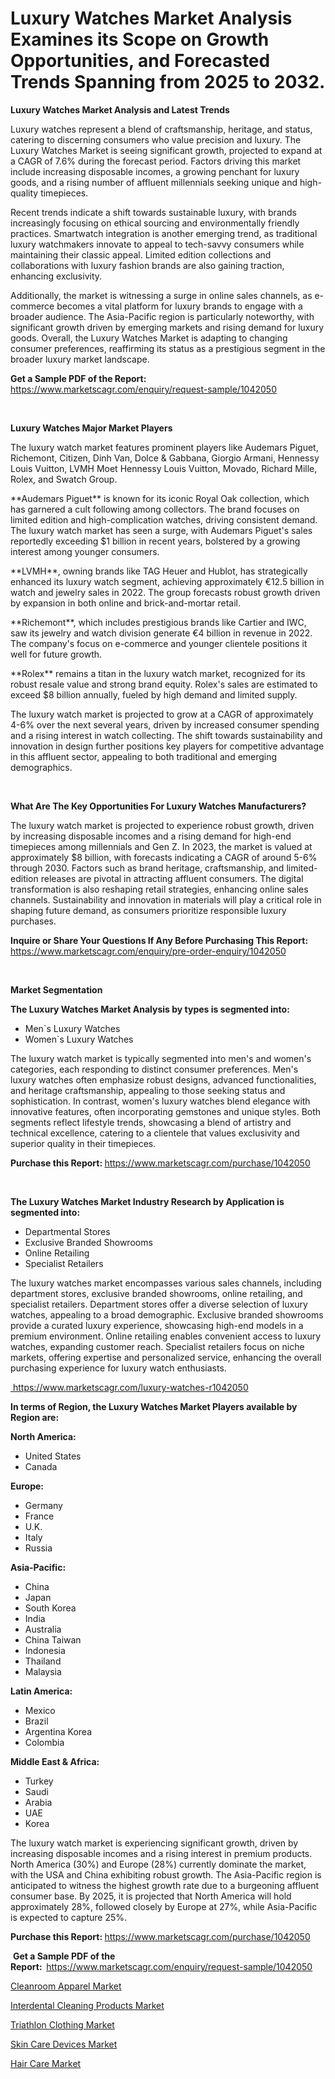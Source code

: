 <p><h1>Luxury Watches Market Analysis Examines its Scope on Growth Opportunities, and Forecasted Trends Spanning from 2025 to 2032.</h1></p><p><strong>Luxury Watches Market Analysis and Latest Trends</strong></p>
<p><p>Luxury watches represent a blend of craftsmanship, heritage, and status, catering to discerning consumers who value precision and luxury. The Luxury Watches Market is seeing significant growth, projected to expand at a CAGR of 7.6% during the forecast period. Factors driving this market include increasing disposable incomes, a growing penchant for luxury goods, and a rising number of affluent millennials seeking unique and high-quality timepieces.</p><p>Recent trends indicate a shift towards sustainable luxury, with brands increasingly focusing on ethical sourcing and environmentally friendly practices. Smartwatch integration is another emerging trend, as traditional luxury watchmakers innovate to appeal to tech-savvy consumers while maintaining their classic appeal. Limited edition collections and collaborations with luxury fashion brands are also gaining traction, enhancing exclusivity. </p><p>Additionally, the market is witnessing a surge in online sales channels, as e-commerce becomes a vital platform for luxury brands to engage with a broader audience. The Asia-Pacific region is particularly noteworthy, with significant growth driven by emerging markets and rising demand for luxury goods. Overall, the Luxury Watches Market is adapting to changing consumer preferences, reaffirming its status as a prestigious segment in the broader luxury market landscape.</p></p>
<p><strong>Get a Sample PDF of the Report:&nbsp;</strong> <a href="https://www.marketscagr.com/enquiry/request-sample/1042050?utm_campaign=1868&utm_medium=2&utm_source=Github&utm_content=ia&utm_term=04042025&utm_id=luxury-watches">https://www.marketscagr.com/enquiry/request-sample/1042050</a></p>
<p>&nbsp;</p>
<p><strong>Luxury Watches Major Market Players</strong></p>
<p><p>The luxury watch market features prominent players like Audemars Piguet, Richemont, Citizen, Dinh Van, Dolce & Gabbana, Giorgio Armani, Hennessy Louis Vuitton, LVMH Moet Hennessy Louis Vuitton, Movado, Richard Mille, Rolex, and Swatch Group. </p><p>**Audemars Piguet** is known for its iconic Royal Oak collection, which has garnered a cult following among collectors. The brand focuses on limited edition and high-complication watches, driving consistent demand. The luxury watch market has seen a surge, with Audemars Piguet's sales reportedly exceeding $1 billion in recent years, bolstered by a growing interest among younger consumers.</p><p>**LVMH**, owning brands like TAG Heuer and Hublot, has strategically enhanced its luxury watch segment, achieving approximately €12.5 billion in watch and jewelry sales in 2022. The group forecasts robust growth driven by expansion in both online and brick-and-mortar retail.</p><p>**Richemont**, which includes prestigious brands like Cartier and IWC, saw its jewelry and watch division generate €4 billion in revenue in 2022. The company's focus on e-commerce and younger clientele positions it well for future growth.</p><p>**Rolex** remains a titan in the luxury watch market, recognized for its robust resale value and strong brand equity. Rolex's sales are estimated to exceed $8 billion annually, fueled by high demand and limited supply.</p><p>The luxury watch market is projected to grow at a CAGR of approximately 4-6% over the next several years, driven by increased consumer spending and a rising interest in watch collecting. The shift towards sustainability and innovation in design further positions key players for competitive advantage in this affluent sector, appealing to both traditional and emerging demographics.</p></p>
<p>&nbsp;</p>
<p><strong>What Are The Key Opportunities For Luxury Watches Manufacturers?</strong></p>
<p><p>The luxury watch market is projected to experience robust growth, driven by increasing disposable incomes and a rising demand for high-end timepieces among millennials and Gen Z. In 2023, the market is valued at approximately $8 billion, with forecasts indicating a CAGR of around 5-6% through 2030. Factors such as brand heritage, craftsmanship, and limited-edition releases are pivotal in attracting affluent consumers. The digital transformation is also reshaping retail strategies, enhancing online sales channels. Sustainability and innovation in materials will play a critical role in shaping future demand, as consumers prioritize responsible luxury purchases.</p></p>
<p><strong>Inquire or Share Your Questions If Any Before Purchasing This Report:</strong> <a href="https://www.marketscagr.com/enquiry/pre-order-enquiry/1042050?utm_campaign=1868&utm_medium=2&utm_source=Github&utm_content=ia&utm_term=04042025&utm_id=luxury-watches">https://www.marketscagr.com/enquiry/pre-order-enquiry/1042050</a></p>
<p>&nbsp;</p>
<p><strong>Market Segmentation</strong></p>
<p><strong>The Luxury Watches Market Analysis by types is segmented into:</strong></p>
<p><ul><li>Men`s Luxury Watches</li><li>Women`s Luxury Watches</li></ul></p>
<p><p>The luxury watch market is typically segmented into men's and women's categories, each responding to distinct consumer preferences. Men's luxury watches often emphasize robust designs, advanced functionalities, and heritage craftsmanship, appealing to those seeking status and sophistication. In contrast, women's luxury watches blend elegance with innovative features, often incorporating gemstones and unique styles. Both segments reflect lifestyle trends, showcasing a blend of artistry and technical excellence, catering to a clientele that values exclusivity and superior quality in their timepieces.</p></p>
<p><strong>Purchase this Report:&nbsp;</strong><a href="https://www.marketscagr.com/purchase/1042050?utm_campaign=1868&utm_medium=2&utm_source=Github&utm_content=ia&utm_term=04042025&utm_id=luxury-watches">https://www.marketscagr.com/purchase/1042050</a></p>
<p>&nbsp;</p>
<p><strong>The Luxury Watches Market Industry Research by Application is segmented into:</strong></p>
<p><ul><li>Departmental Stores</li><li>Exclusive Branded Showrooms</li><li>Online Retailing</li><li>Specialist Retailers</li></ul></p>
<p><p>The luxury watches market encompasses various sales channels, including department stores, exclusive branded showrooms, online retailing, and specialist retailers. Department stores offer a diverse selection of luxury watches, appealing to a broad demographic. Exclusive branded showrooms provide a curated luxury experience, showcasing high-end models in a premium environment. Online retailing enables convenient access to luxury watches, expanding customer reach. Specialist retailers focus on niche markets, offering expertise and personalized service, enhancing the overall purchasing experience for luxury watch enthusiasts.</p></p>
<p><a href="https://www.marketscagr.com/luxury-watches-r1042050?utm_campaign=1868&utm_medium=2&utm_source=Github&utm_content=ia&utm_term=04042025&utm_id=luxury-watches">&nbsp;https://www.marketscagr.com/luxury-watches-r1042050</a></p>
<p><strong>In terms of Region, the Luxury Watches Market Players available by Region are:</strong></p>
<p>
    <p> <strong> North America: </strong>
        <ul>
            <li>United States</li>
            <li>Canada</li>
        </ul>
        </p> 
    <p> <strong> Europe: </strong>
        <ul>
            <li>Germany</li>
            <li>France</li>
            <li>U.K.</li>
            <li>Italy</li>
            <li>Russia</li>
        </ul>
        </p> 
    <p> <strong> Asia-Pacific: </strong>
        <ul>
            <li>China</li>
            <li>Japan</li>
            <li>South Korea</li>
            <li>India</li>
            <li>Australia</li>
            <li>China Taiwan</li>
            <li>Indonesia</li>
            <li>Thailand</li>
            <li>Malaysia</li>
        </ul>
        </p> 
    <p> <strong> Latin America: </strong>
        <ul>
            <li>Mexico</li>
            <li>Brazil</li>
            <li>Argentina Korea</li>
            <li>Colombia</li>
        </ul>
        </p> 
    <p> <strong> Middle East & Africa: </strong>
        <ul>
            <li>Turkey</li>
            <li>Saudi</li>
            <li>Arabia</li>
            <li>UAE</li>
            <li>Korea</li>
        </ul>
    </p>
    </p>
<p><p>The luxury watch market is experiencing significant growth, driven by increasing disposable incomes and a rising interest in premium products. North America (30%) and Europe (28%) currently dominate the market, with the USA and China exhibiting robust growth. The Asia-Pacific region is anticipated to witness the highest growth rate due to a burgeoning affluent consumer base. By 2025, it is projected that North America will hold approximately 28%, followed closely by Europe at 27%, while Asia-Pacific is expected to capture 25%.</p></p>
<p><strong>Purchase this Report: </strong><a href="https://www.marketscagr.com/purchase/1042050?utm_campaign=1868&utm_medium=2&utm_source=Github&utm_content=ia&utm_term=04042025&utm_id=luxury-watches">https://www.marketscagr.com/purchase/1042050</a></p>
<p>&nbsp;<strong>Get a Sample PDF of the Report:&nbsp;&nbsp;</strong><a href="https://www.marketscagr.com/enquiry/request-sample/1042050?utm_campaign=1868&utm_medium=2&utm_source=Github&utm_content=ia&utm_term=04042025&utm_id=luxury-watches">https://www.marketscagr.com/enquiry/request-sample/1042050</a></p>
<p><strong></strong></p>
<p><p><a href="https://github.com/aarenlazosw3/Market-Research-Report-List-1/blob/main/cleanroom-apparel-market.md?utm_campaign=1868&utm_medium=2&utm_source=Github&utm_content=ia&utm_term=04042025&utm_id=luxury-watches">Cleanroom Apparel Market</a></p><p><a href="https://github.com/goliareanoyh/Market-Research-Report-List-1/blob/main/interdental-cleaning-products-market.md?utm_campaign=1868&utm_medium=2&utm_source=Github&utm_content=ia&utm_term=04042025&utm_id=luxury-watches">Interdental Cleaning Products Market</a></p><p><a href="https://github.com/RickHolmes3/Market-Research-Report-List-7/blob/main/triathlon-clothing-market.md?utm_campaign=1868&utm_medium=2&utm_source=Github&utm_content=ia&utm_term=04042025&utm_id=luxury-watches">Triathlon Clothing Market</a></p><p><a href="https://github.com/Krish2023na/Market-Research-Report-List-7/blob/main/skin-care-devices-market.md?utm_campaign=1868&utm_medium=2&utm_source=Github&utm_content=ia&utm_term=04042025&utm_id=luxury-watches">Skin Care Devices Market</a></p><p><a href="https://github.com/knazsdadeyvw/Market-Research-Report-List-1/blob/main/hair-care-market.md?utm_campaign=1868&utm_medium=2&utm_source=Github&utm_content=ia&utm_term=04042025&utm_id=luxury-watches">Hair Care Market</a></p></p>